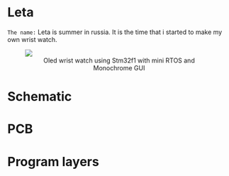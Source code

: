 # Leta
```The name:``` Leta is summer in russia. It is the time that i started to make my own wrist watch.




<figure>
  <img
  src="P1210208.JPG">
  <figcaption align=center>Oled wrist watch using Stm32f1 with mini RTOS and Monochrome GUI</figcaption>
</figure>


# Schematic


# PCB


# Program layers